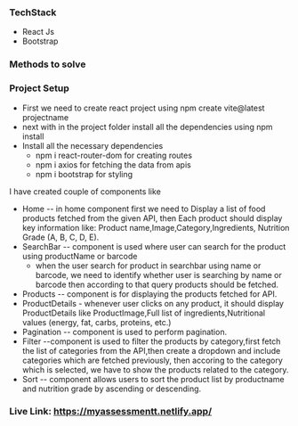 ### TechStack
- React Js
- Bootstrap

### Methods to solve 
### Project Setup
- First we need to create react project using npm create vite@latest projectname
- next with in the project folder install all the dependencies using npm install
- Install all the necessary dependencies
    - npm i react-router-dom for creating routes
    - npm i axios for fetching the data from apis
    - npm i bootstrap for styling

I have created couple of components like 
- Home  -- in home component first we need to Display a list of food products fetched from the given API, then Each product should display key information like: Product name,Image,Category,Ingredients, Nutrition Grade (A, B, C, D, E).
- SearchBar -- component is used where user can search for the product using productName or barcode
   - when the user search for product in searchbar using name or barcode, we need to identify whether user is searching by name or barcode then according to that query products should be fetched.
- Products -- component is for displaying the products fetched for API.
- ProductDetails - whenever user clicks on any product, it should display ProductDetails like ProductImage,Full list of ingredients,Nutritional values (energy, fat, carbs, proteins, etc.)
- Pagination -- component is used to perform pagination.
- Filter --component is used to filter the products by category,first fetch the list of categories from the API,then create a dropdown and include categories which are fetched previously, then accoring to the category which is selected, we have to show the products related to the category.
- Sort -- component allows users to sort the product list by productname and nutrition grade by ascending or descending.

### Live Link: https://myassessmentt.netlify.app/
